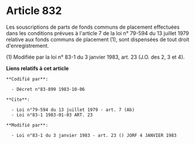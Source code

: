 # Article 832

Les souscriptions de parts de fonds communs de placement effectuées dans les conditions prévues à l'article 7 de la loi n°
79-594 du 13 juillet 1979 relative aux fonds communs de placement (1), sont dispensées de tout droit d'enregistrement.

(1) Modifiée par la loi n° 83-1 du 3 janvier 1983, art. 23 (J.O. des 2, 3 et 4).

**Liens relatifs à cet article**

	**Codifié par**:

	  - Décret n°83-899 1983-10-06

	**Cite**:

	  - Loi n°79-594 du 13 juillet 1979 - art. 7 (Ab)
	  - Loi n°83-1 1983-01-03 ART. 23

	**Modifié par**:

	  - Loi n°83-1 du 3 janvier 1983 - art. 23 () JORF 4 JANVIER 1983
